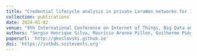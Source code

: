 ```yaml
---
title: "Credential lifecycle analysis in private LoraWan networks for Industrial IoT (IIoT)'"
collection: publications
date: 2024-01-02
venue: "9th International Conference on Internet of Things, Big Data and Security"
authors: "Sergio Henrique Silva, Maurício Aronne Pillon, Guilherme Piêgas Koslovski, Charles Christian Miers"
paperurl: 'http://gkoslovski.github.io'
doi: 'https://iotbds.scitevents.org'
---
```

